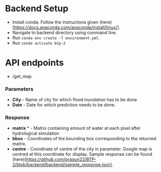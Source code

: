 # Backend Setup
* Install conda. Follow the instructions given (here)[https://docs.anaconda.com/anaconda/install/linux/].
* Navigate to backend directory using command line.
* Run ```conda env create -f environment.yml```.
* Run ```conda activate btp-2```

# API endpoints
* /get_map 

### Parameters
* **City** - Name of city for which flood inundation has to be done
* **Date** - Date for which prediction needs to be done.

### Response
* **matrix** * - Matrix containing amount of water at each pixel after hydrological simulation
* **bbox** - Coordinates of the bounding box corresponding to the returned matrix.
* **centre** - Coordinate of centre of the city in parameter. Google map is centred at this coordinate for display.
Sample response can be found (here)[https://github.com/pragun22/BTP-2/blob/backend/backend/sample_response.json].